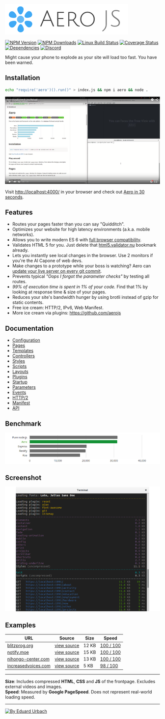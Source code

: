 ![Aero JS Logo](docs/aero.js.png)

[![NPM Version][npm-image]][npm-url]
[![NPM Downloads][downloads-image]][downloads-url]
[![Linux Build Status][travis-image]][travis-url]
[![Coverage Status][coveralls-image]][coveralls-url]
[![Dependencies][dependencies-image]][dependencies-url]
[![Discord][discord-image]][discord-url]

Might cause your phone to explode as your site will load too fast. You have been warned.

## Installation

```bash
echo "require('aero')().run()" > index.js && npm i aero && node .
```

[![Aero Installation & Live Reload](docs/images/aero-installation.png)](https://youtu.be/rcyO3C_cRB4)

Visit [http://localhost:4000/](http://localhost:4000/) in your browser and check out [Aero in 30 seconds](docs/QuickGuide.md).

## Features

* Routes your pages faster than you can say "Quidditch".
* Optimizes your website for high latency environments (a.k.a. mobile networks).
* Allows you to write modern ES 6 with [full browser compatibility](https://github.com/aerojs/aero-transpile-scripts).
* Validates HTML 5 for you. Just delete that [html5.validator.nu](https://html5.validator.nu) bookmark already.
* Lets you instantly see local changes in the browser. Use 2 monitors if you're the Al Capone of web devs.
* Make changes to a prototype while your boss is watching? Aero can [update your live server on every git commit](https://github.com/aerojs/aero-git).
* Prevents typical *"Oops I forgot the parameter checks"* by testing all routes.
* *99% of execution time is spent in 1% of your code.* Find that 1% by looking at response time & size of your pages.
* Reduces your site's bandwidth hunger by using brotli instead of gzip for static contents.
* Free ice cream: HTTP/2, IPv6, Web Manifest.
* More ice cream via plugins: https://github.com/aerojs

## Documentation

* [Configuration](docs/Configuration.md)
* [Pages](docs/Pages.md)
* [Templates](docs/Templates.md)
* [Controllers](docs/Controllers.md)
* [Styles](docs/Styles.md)
* [Scripts](docs/Scripts.md)
* [Layouts](docs/Layouts.md)
* [Plugins](docs/Plugins.md)
* [Startup](docs/Startup.md)
* [Parameters](docs/Parameters.md)
* [Events](docs/Events.md)
* [HTTP/2](docs/HTTP2.md)
* [Manifest](docs/Manifest.md)
* [API](docs/API.md)

## Benchmark

[![Aero Router Performance](docs/images/benchmark.png "Shows requests per second. More is better. Tested with node 6.5.0 on ApacheBench.")](https://github.com/blitzprog/webserver-benchmarks)

## Screenshot

![Terminal output](docs/images/terminal.png)

## Examples

URL                                                                | Source | Size | Speed
------------------------------------------------------------------ | ------ | ---- | ---------
[blitzprog.org](https://blitzprog.org)                             | [view source](https://github.com/blitzprog/blitzprog.org)                 | 12 KB | [100 / 100](https://developers.google.com/speed/pagespeed/insights/?url=https://blitzprog.org&tab=desktop)
[notify.moe](https://notify.moe)                                   | [view source](https://github.com/animenotifier/notify.moe)                | 15 KB | [100 / 100](https://developers.google.com/speed/pagespeed/insights/?url=https://notify.moe&tab=desktop)
[nihongo-center.com](https://nihongo-center.com)                   | [view source](https://github.com/nihongocenter/nihongo-center.com)        | 13 KB | [100 / 100](https://developers.google.com/speed/pagespeed/insights/?url=https://nihongo-center.com&tab=desktop)
[increasedvoices.com](http://increasedvoices.com)                  | [view source](https://github.com/mysticalnight/increasedvoices.com)       |  5 KB | [98 / 100](https://developers.google.com/speed/pagespeed/insights/?url=http://increasedvoices.com&tab=desktop)

---

**Size**: Includes compressed **HTML**, **CSS** and **JS** of the frontpage. Excludes external videos and images.  
**Speed**: Measured by **Google PageSpeed**. Does not represent real-world loading speed.

---

[![By Eduard Urbach](http://forthebadge.com/images/badges/built-with-love.svg)](https://github.com/blitzprog)

[npm-image]: https://img.shields.io/npm/v/aero.svg
[npm-url]: https://npmjs.org/package/aero
[travis-image]: https://img.shields.io/travis/aerojs/aero/master.svg?label=linux
[travis-url]: https://travis-ci.org/aerojs/aero
[coveralls-image]: https://img.shields.io/coveralls/aerojs/aero/master.svg
[coveralls-url]: https://coveralls.io/r/aerojs/aero?branch=master
[downloads-image]: https://img.shields.io/npm/dm/aero.svg
[downloads-url]: https://npmjs.org/package/aero
[dependencies-image]: https://david-dm.org/aerojs/aero.svg
[dependencies-url]: https://david-dm.org/aerojs/aero
[discord-image]: https://img.shields.io/badge/discord-aero-738bd7.svg
[discord-url]: https://discord.gg/vyk2MnK

